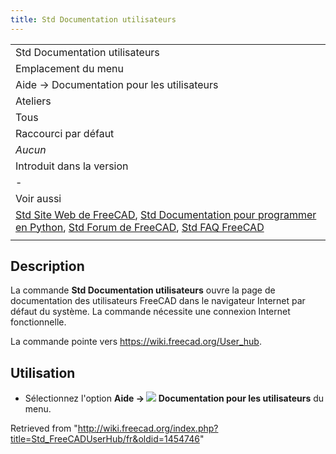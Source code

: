 ```yaml
---
title: Std Documentation utilisateurs
---
```

|  |
| --- |
| Std Documentation utilisateurs |
| Emplacement du menu |
| Aide → Documentation pour les utilisateurs |
| Ateliers |
| Tous |
| Raccourci par défaut |
| *Aucun* |
| Introduit dans la version |
| - |
| Voir aussi |
| [Std Site Web de FreeCAD](/Std_FreeCADWebsite/fr "Std FreeCADWebsite/fr"), [Std Documentation pour programmer en Python](/Std_FreeCADPowerUserHub/fr "Std FreeCADPowerUserHub/fr"), [Std Forum de FreeCAD](/Std_FreeCADForum/fr "Std FreeCADForum/fr"), [Std FAQ FreeCAD](/Std_FreeCADFAQ/fr "Std FreeCADFAQ/fr") |
|  |

## Description

La commande **Std Documentation utilisateurs** ouvre la page de documentation des utilisateurs FreeCAD dans le navigateur Internet par défaut du système. La commande nécessite une connexion Internet fonctionnelle.

La commande pointe vers <https://wiki.freecad.org/User_hub>.

## Utilisation

* Sélectionnez l'option **Aide → ![](/images/Std_FreeCADUserHub.svg) Documentation pour les utilisateurs** du menu.

Retrieved from "<http://wiki.freecad.org/index.php?title=Std_FreeCADUserHub/fr&oldid=1454746>"